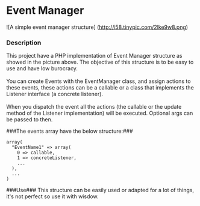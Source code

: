 # Event Manager
![A simple event manager structure]
(http://i58.tinypic.com/2lke9w8.png)

### Description ###
This project have a PHP implementation of Event Manager structure as showed in the picture above. The objective of this structure is to be easy to use and have low burocracy.
<br/><br/>
You can create Events with the EventManager class, and assign actions to these events, these actions can be a callable or a class that implements the Listener interface (a concrete listener).
<br/><br/>
When you dispatch the event all the actions (the callable or the update method of the Listener implementation) will be executed. Optional args can be passed to then.

###The events array have the below structure:###
```
array(
  "EventName1" => array(
    0 => callable,
    1 => concreteListener,
    ...
  ),
  ...
)
```

###Use###
This structure can be easily used or adapted for a lot of things, it's not perfect so use it with wisdow.
